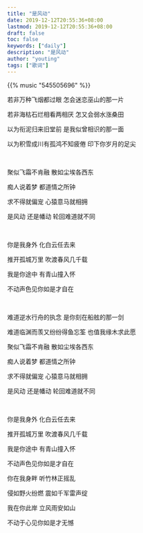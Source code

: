 ```yaml
---
title: "是风动"
date: 2019-12-12T20:55:36+08:00
lastmod: 2019-12-12T20:55:36+08:00
draft: false
toc: false
keywords: ["daily"]
description: "是风动"
author: "youting"
tags: ["歌词"]
---
```


{{% music "545505696" %}}

若非万种飞烟都过眼 怎会迷恋巫山的那一片

若非海枯石烂相看两相厌 怎又会弱水涨桑田

以为衔泥归来旧堂前 是我似曾相识的那一面

以为积雪成川有孤鸿不知疲倦 印下你岁月的足尖

<br />

聚似飞霜不肯融 散如尘埃各西东

痴人说着梦 都道情之所钟

求不得就偏宠 心猿意马就相拥

是风动 还是幡动 轮回难道就不同

<br />

你是我身外 化白云任去来

推开孤城万里 吹渡春风几千载

我是你途中 有青山撞入怀

不动声色见你如是才自在

<br />

难道逆水行舟的执念 是你刻在船舷的那一剑

难道临渊而羡又纷纷得鱼忘筌 也值我缘木求此愿

聚似飞霜不肯融 散如尘埃各西东

痴人说着梦 都道情之所钟

求不得就偏宠 心猿意马就相拥

是风动 还是幡动 轮回难道就不同

<br />

你是我身外 化白云任去来

推开孤城万里 吹渡春风几千载

我是你途中 有青山撞入怀

不动声色见你如是才自在

你在我身畔 听竹林正摇乱

侵如野火纷燃 震如千军雷声绽

我在你此岸 立风雨安如山

不动于心见你如是才无憾
